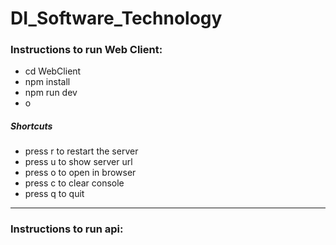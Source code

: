 # DI_Software_Technology

### Instructions to run Web Client:  
- cd WebClient  
- npm install
- npm run dev  
- o  

##### Shortcuts  
- press r to restart the server  
- press u to show server url  
- press o to open in browser  
- press c to clear console  
- press q to quit  

------  

### Instructions to run api:    
